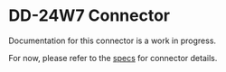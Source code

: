 # DD-24W7 Connector
Documentation for this connector is a work in progress.

For now, please refer to the [specs](specs.yaml) for connector details.
